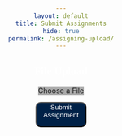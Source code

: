 ```yaml
---
layout: default
title: Submit Assignments
hide: true
permalink: /assigning-upload/
---
```


<style>
  @font-face {
    font-family: 'Collegiate Inside';
    src: url("/jcc_frontend/assets/fonts/CollegiateInsideFLF.ttf");
    font-weight: normal;
    font-style: normal;
  }

  body {
    justify-content: center;
    text-align: center;

    h2 {
      color: white;
      font-family: 'Collegiate Inside';
      font-weight: bold;
    }
  }

  .button {
    width: 20%;
    height: 50px;
    background-color: rgb(0, 33, 71); 
    color: white;
    border-radius: 10px;
    margin: auto;
    padding: auto;
    display: flex;
  }

  .label {
    width: auto;
    height: auto;
    background-color: darkgrey;
    margin: auto;
    padding: auto;
  }
  
</style>

<body>
    <h2>File Upload</h2> 
    <input type="file" id="fileInput" style="display: none">
    <label class="label" for="fileInput" id="customButton">Choose a File</label>
    <p id="fileName"></p>
    <button class="button" id="upload" onclick="upload()">Submit Assignment</button>

<script>
const uploadFile = async (file) => {
    const formData = new FormData();
    formData.append('file', file);

    try {
        const response = await fetch('http://localhost:8911/api/assignment/upload', {
            method: 'POST',
            body: formData,
        });

        if (!response.ok) {
            const errorMessage = await response.text();
            throw new Error(errorMessage);
        }

        const filePath = await response.text();
        console.log('File uploaded successfully:', filePath);
        document.getElementById('fileName').innerText = `File Name: ${file.name}`;

    } catch (error) {
        console.error('Error uploading file:', error.message);
    }
};

function upload() {
    const fileInput = document.getElementById('fileInput');
    const file = fileInput.files[0];
    
    if (file) {
        uploadFile(file);
    } else {
        console.error('No file selected');
    }
}

// Update the custom button text when a file is selected
const fileInput = document.getElementById('fileInput');
fileInput.addEventListener('change', () => {
    const fileName = fileInput.files[0].name;
    document.getElementById('customButton').innerText = fileName;
});

</script>
</body>
